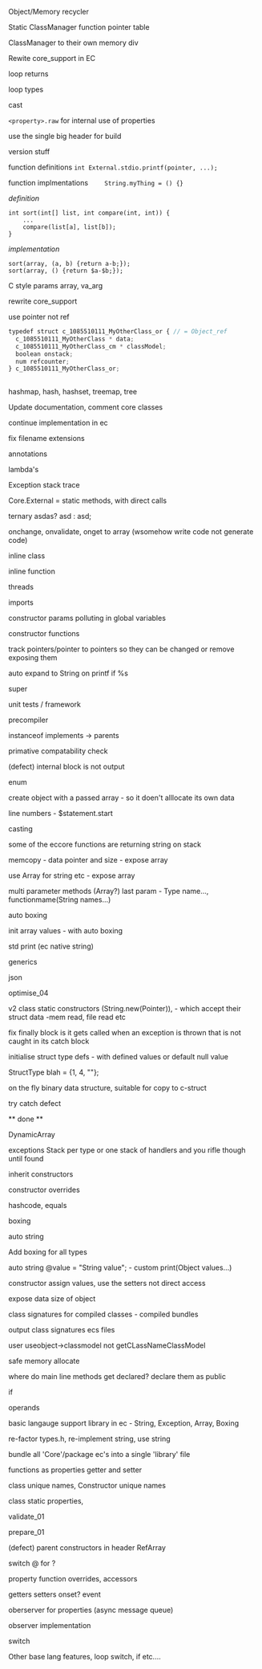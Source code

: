 Object/Memory recycler

Static ClassManager function pointer table

ClassManager to their own memory div

Rewite core_support in EC

loop returns

loop types

cast

`<property>.raw` for internal use of properties

use the single big header for build

version stuff

function definitions
`int External.stdio.printf(pointer, ...);`

function implmentations
`    String.myThing = () {}`

*definition*

```
int sort(int[] list, int compare(int, int)) {
    ...
    compare(list[a], list[b]);
}
```

*implementation*

```
sort(array, (a, b) {return a-b;});
sort(array, () {return $a-$b;});
```

C style params array, va_arg

rewrite core_support

use pointer not ref

```javascript
typedef struct c_1085510111_MyOtherClass_or { // = Object_ref
  c_1085510111_MyOtherClass * data;
  c_1085510111_MyOtherClass_cm * classModel;
  boolean onstack;
  num refcounter;
} c_1085510111_MyOtherClass_or;
  
```

hashmap, hash, hashset, treemap, tree

Update documentation, comment core classes

continue implementation in ec

fix filename extensions

annotations

lambda's

Exception stack trace

Core.External = static methods, with direct calls

ternary asdas? asd : asd;

onchange, onvalidate, onget to array (wsomehow write code not generate code)

inline class

inline function

threads

imports

constructor params polluting in global variables

constructor functions

track pointers/pointer to pointers so they can be changed or remove exposing them

auto expand to String on printf if %s

super

unit tests / framework

precompiler

instanceof implements -> parents

primative compatability check

(defect) internal block is not output

enum

create object with a passed array - so it doen't alllocate its own data

line numbers - $statement.start

casting

some of the eccore functions are returning string on stack

memcopy - data pointer and size - expose array

use Array for string etc - expose array

multi parameter methods (Array?)  last param - Type name..., functionmame(String names...)

auto boxing

init array values - with auto boxing

std print (ec native string)

generics

json

optimise_04

v2 class static constructors (String.new(Pointer)), - which accept their struct data -mem read, file read etc

fix finally block is it gets called when an exception is thrown that is not caught in its catch block

initialise struct type defs - with defined values or default null value

StructType blah = {1, 4, ""};

on the fly binary data structure, suitable for copy to c-struct

try catch defect

** done **

DynamicArray

exceptions Stack per type or one stack of handlers and you rifle though until found

inherit constructors

constructor overrides

hashcode, equals

boxing

auto string

Add boxing for all types

auto string  @value = "String value"; - custom print(Object values...)

constructor assign values, use the setters not direct access

expose data size of object

class signatures for compiled classes - compiled bundles

output class signatures ecs files

user useobject->classmodel not getCLassNameClassModel

safe memory allocate

where do main line methods get declared? declare them as public

if

operands

basic langauge support library in ec - String, Exception, Array, Boxing

re-factor types.h, re-implement string, use string

bundle all 'Core'/package ec's into a single 'library' file

functions as properties getter and setter

class unique names, Constructor unique names

class static properties,

validate_01

prepare_01

(defect) parent constructors in header RefArray

switch @ for ?

property function overrides, accessors

getters setters onset? event

oberserver for properties (async message queue)

observer implementation

switch

Other base lang features, loop switch, if etc....

